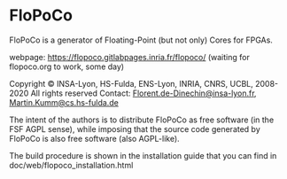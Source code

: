 # FloPoCo

FloPoCo is a generator of Floating-Point (but not only) Cores for FPGAs.

webpage: https://flopoco.gitlabpages.inria.fr/flopoco/
(waiting for flopoco.org to work, some day)

Copyright © INSA-Lyon, HS-Fulda, ENS-Lyon, INRIA, CNRS, UCBL, 2008-2020
All rights reserved
Contact: Florent.de-Dinechin@insa-lyon.fr, Martin.Kumm@cs.hs-fulda.de

The intent of the authors is to distribute FloPoCo as free software (in the FSF AGPL sense), while imposing that the source code generated by FloPoCo is also free software (also AGPL-like). 

The build procedure is shown in the installation guide that you can find in doc/web/flopoco_installation.html 
